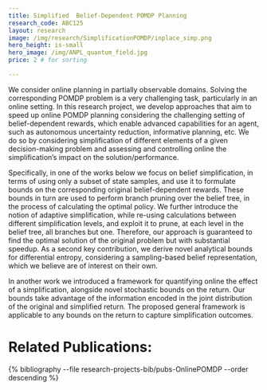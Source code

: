 ```yaml
---
title: Simplified  Belief-Dependent POMDP Planning
research_code: ABC125
layout: research
image: /img/research/SimplificationPOMDP/inplace_simp.png
hero_height: is-small
hero_image: /img/ANPL_quantum_field.jpg 
price: 2 # for sorting 

---
```



We consider online planning in partially observable domains. Solving the corresponding POMDP problem is a very challenging task, particularly in an online setting. In this research project, we develop approaches that aim to speed up online POMDP planning considering the challenging setting of belief-dependent rewards, which enable advanced capabilities for an agent, such as autonomous uncertainty reduction, informative planning, etc. We do so by considering simplification of different elements of a given decision-making problem and assessing and controlling online the simplification’s impact on the solution/performance.

Specifically, in one of the works below we focus on belief simplification, in terms of using only a subset of state samples, and use it to formulate bounds on the corresponding original belief-dependent rewards. These bounds in turn are used to perform branch pruning over the belief tree, in the process of calculating the optimal policy. We further introduce the notion of adaptive simplification, while re-using calculations between different simplification levels, and exploit it to prune, at each level in the belief tree, all branches but one. Therefore, our approach is guaranteed to find the optimal solution of the original problem but with substantial speedup. As a second key contribution, we derive novel analytical bounds for differential entropy, considering a sampling-based belief representation, which we believe are of interest on their own.

In another work we introduced a framework for quantifying online the effect of a simplification, alongside novel stochastic bounds on the return. Our bounds take advantage of the information encoded in the joint distribution of the original and simplified return. The proposed general framework is applicable to any bounds on the return to capture simplification outcomes.

<!-- ![inplace_simp](/img/research/SimplificationPOMDP/inplace_simp.png) 
![Concept_PAC_version2](/img/research/SimplificationPOMDP/Concept_PAC_version2.png)  -->


# Related Publications: 
{% bibliography --file research-projects-bib/pubs-OnlinePOMDP --order descending %}

